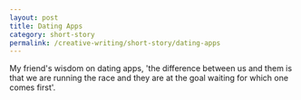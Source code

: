 ```yaml
---
layout: post
title: Dating Apps
category: short-story
permalink: /creative-writing/short-story/dating-apps
---
```


My friend's wisdom on dating apps, 'the difference between us and them is that we are running the race and they are at the goal waiting for which one comes first'.
